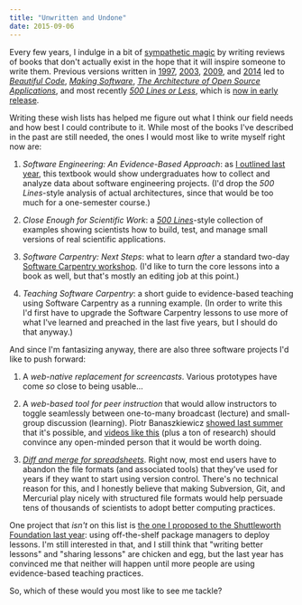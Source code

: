 ```yaml
---
title: "Unwritten and Undone"
date: 2015-09-06
---
```

<p>
  Every few years,
  I indulge in a bit of <a href="http://en.wikipedia.org/wiki/Sympathetic_magic">sympathetic magic</a>
  by writing reviews of books that don't actually exist
  in the hope that it will inspire someone to write them.
  Previous versions written in
  <a href="@root/not-on-the-shelves/1997/">1997</a>,
  <a href="@root/not-on-the-shelves/2003/">2003</a>,
  <a href="@root/not-on-the-shelves/2009/">2009</a>,
  and <a href="@root/not-on-the-shelves/2014/">2014</a>
  led to
  <a href="http://www.amazon.com/Beautiful-Code-Leading-Programmers-Practice/dp/0596510047/"><em>Beautiful Code</em></a>,
  <a href="http://www.amazon.com/Making-Software-Really-Works-Believe/dp/0596808321/"><em>Making Software</em></a>,
  <a href="http://aosabook.org/en/index.html"><em>The Architecture of Open Source Applications</em></a>,
  and most recently <em><a href="https://github.com/aosabook/500lines">500 Lines or Less</a></em>,
  which is <a href="http://aosabook.org/blog/2015/09/500-lines-or-less-early-access-web-release/">now in early release</a>.
</p>
<p>
  Writing these wish lists has helped me figure out what I think our field needs
  and how best I could contribute to it.
  While most of the books I've described in the past are still needed,
  the ones I would most like to write myself right now are:
</p>
<ol>
  <li>
    <p>
      <em>Software Engineering: An Evidence-Based Approach</em>:
      as <a href="@root/2014/10/02/a-better-software-engineering-course/">I outlined last year</a>,
      this textbook would show undergraduates how to collect and analyze data about software engineering projects.
      (I'd drop the <em>500 Lines</em>-style analysis of actual architectures,
      since that would be too much for a one-semester course.)
    </p>
  </li>
  <li>
    <p>
      <em>Close Enough for Scientific Work</em>:
      a <a href="https://github.com/aosabook/500lines"><em>500 Lines</em></a>-style collection
      of examples showing scientists how to build, test, and manage
      small versions of real scientific applications.
    </p>
  </li>
  <li>
    <p>
      <em>Software Carpentry: Next Steps</em>:
      what to learn <em>after</em> a standard two-day
      <a href="https://software-carpentry.org/lessons.html">Software Carpentry workshop</a>.
      (I'd like to turn the core lessons into a book as well,
      but that's mostly an editing job at this point.)
    </p>
  </li>
  <li>
    <p>
      <em>Teaching Software Carpentry</em>:
      a short guide to evidence-based teaching
      using Software Carpentry as a running example.
      (In order to write this I'd first have to upgrade the Software Carpentry lessons
      to use more of what I've learned and preached in the last five years,
      but I should do that anyway.)
    </p>
  </li>
</ol>
<p>
  And since I'm fantasizing anyway,
  there are also three software projects I'd like to push forward:
</p>
<ol>
  <li>
    <p>
      A <em>web-native replacement for screencasts</em>.
      Various prototypes have come <em>so</em> close to being usable…
    </p>
  </li>
  <li>
    <p>
      A <em>web-based tool for peer instruction</em>
      that would allow instructors to toggle seamlessly between
      one-to-many broadcast (lecture)
      and small-group discussion (learning).
      Piotr Banaszkiewicz <a href="https://github.com/pbanaszkiewicz/pitt">showed last summer</a>
      that it's possible,
      and <a href="https://www.youtube.com/watch?v=2LbuoxAy56o">videos like this</a>
      (plus a ton of research)
      should convince any open-minded person that it would be worth doing.
    </p>
  </li>
  <li>
    <p>
      <a href="@root/2013/05/01/merging-is-the-real-revolution/"><em>Diff and merge for spreadsheets</em></a>.
      Right now,
      most end users have to abandon the file formats (and associated tools) that they've used for years
      if they want to start using version control.
      There's no technical reason for this,
      and I honestly believe that making Subversion, Git, and Mercurial play nicely
      with structured file formats
      would help persuade tens of thousands of scientists to adopt better computing practices.
    </p>
  </li>
</ol>
<p>
  One project that <em>isn't</em> on this list is
  <a href="@root/2014/10/27/shuttleworth/">the one I proposed to the Shuttleworth Foundation last year</a>:
  using off-the-shelf package managers to deploy lessons.
  I'm still interested in that,
  and I still think that "writing better lessons" and "sharing lessons" are chicken and egg,
  but the last year has convinced me that neither will happen until
  more people are using evidence-based teaching practices.
</p>
<p>
  So,
  which of these would you most like to see me tackle?
</p>

